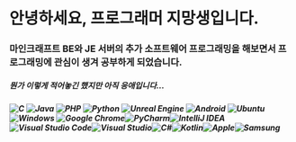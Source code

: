 <h1>안녕하세요, 프로그래머 지망생입니다.
<h3>마인크래프트 BE와 JE 서버의 추가 소프트웨어 프로그래밍을 해보면서 프로그래밍에 관심이 생겨 공부하게 되었습니다.
  
  
  
<h5>뭔가 이렇게 적어놓긴 했지만 아직 응애입니다...<h5>

  

![C](https://img.shields.io/badge/c-%2300599C.svg?style=for-the-badge&logo=c&logoColor=white) ![Java](https://img.shields.io/badge/java-%23ED8B00.svg?style=for-the-badge&logo=java&logoColor=white) ![PHP](https://img.shields.io/badge/php-%23777BB4.svg?style=for-the-badge&logo=php&logoColor=white) ![Python](https://img.shields.io/badge/python-3670A0?style=for-the-badge&logo=python&logoColor=ffdd54) ![Unreal Engine](https://img.shields.io/badge/unrealengine-%23313131.svg?style=for-the-badge&logo=unrealengine&logoColor=white) ![Android](https://img.shields.io/badge/Android-3DDC84?style=for-the-badge&logo=android&logoColor=white) ![Ubuntu](https://img.shields.io/badge/Ubuntu-E95420?style=for-the-badge&logo=ubuntu&logoColor=white) ![Windows](https://img.shields.io/badge/Windows-0078D6?style=for-the-badge&logo=windows&logoColor=white) ![Google Chrome](https://img.shields.io/badge/Google%20Chrome-4285F4?style=for-the-badge&logo=GoogleChrome&logoColor=white)![PyCharm](https://img.shields.io/badge/pycharm-143?style=for-the-badge&logo=pycharm&logoColor=black&color=black&labelColor=green)![IntelliJ IDEA](https://img.shields.io/badge/IntelliJIDEA-000000.svg?style=for-the-badge&logo=intellij-idea&logoColor=white)![Visual Studio Code](https://img.shields.io/badge/Visual%20Studio%20Code-0078d7.svg?style=for-the-badge&logo=visual-studio-code&logoColor=white)![Visual Studio](https://img.shields.io/badge/Visual%20Studio-5C2D91.svg?style=for-the-badge&logo=visual-studio&logoColor=white)![C#](https://img.shields.io/badge/c%23-%23239120.svg?style=for-the-badge&logo=c-sharp&logoColor=white)![Kotlin](https://img.shields.io/badge/kotlin-%230095D5.svg?style=for-the-badge&logo=kotlin&logoColor=white)![Apple](https://img.shields.io/badge/Apple-%23000000.svg?style=for-the-badge&logo=apple&logoColor=white)![Samsung](https://img.shields.io/badge/Samsung-%231428A0.svg?style=for-the-badge&logo=samsung&logoColor=white)
